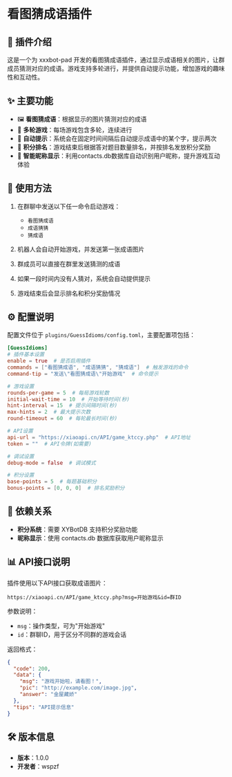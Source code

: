 # 看图猜成语插件

## 📝 插件介绍

这是一个为 xxxbot-pad 开发的看图猜成语插件，通过显示成语相关的图片，让群成员猜测对应的成语。游戏支持多轮进行，并提供自动提示功能，增加游戏的趣味性和互动性。

## ✨ 主要功能

- 🖼 **看图猜成语**：根据显示的图片猜测对应的成语
- 🔢 **多轮游戏**：每场游戏包含多轮，连续进行
- 🔄 **自动提示**：系统会在固定时间间隔后自动提示成语中的某个字，提示两次
- 🌟 **积分排名**：游戏结束后根据答对题目数量排名，并按排名发放积分奖励
- 👤 **智能昵称显示**：利用contacts.db数据库自动识别用户昵称，提升游戏互动体验

## 🚀 使用方法

1. 在群聊中发送以下任一命令启动游戏：
   - `看图猜成语`
   - `成语猜猜`
   - `猜成语`

2. 机器人会自动开始游戏，并发送第一张成语图片
3. 群成员可以直接在群里发送猜测的成语
4. 如果一段时间内没有人猜对，系统会自动提供提示
5. 游戏结束后会显示排名和积分奖励情况

## ⚙️ 配置说明

配置文件位于 `plugins/GuessIdioms/config.toml`，主要配置项包括：

```toml
[GuessIdioms]
# 插件基本设置
enable = true  # 是否启用插件
commands = ["看图猜成语", "成语猜猜", "猜成语"]  # 触发游戏的命令
command-tip = "发送\"看图猜成语\"开始游戏"  # 命令提示

# 游戏设置
rounds-per-game = 5  # 每局游戏轮数
initial-wait-time = 10  # 开始等待时间(秒)
hint-interval = 15  # 提示间隔时间(秒)
max-hints = 2  # 最大提示次数
round-timeout = 60  # 每轮最长时间(秒)

# API设置
api-url = "https://xiaoapi.cn/API/game_ktccy.php"  # API地址
token = ""  # API令牌(如需要)

# 调试设置
debug-mode = false  # 调试模式

# 积分设置
base-points = 5  # 每题基础积分
bonus-points = [0, 0, 0]  # 排名奖励积分
```

## 🔄 依赖关系

- **积分系统**：需要 XYBotDB 支持积分奖励功能
- **昵称显示**：使用 contacts.db 数据库获取用户昵称显示

## 📊 API接口说明

插件使用以下API接口获取成语图片：

```
https://xiaoapi.cn/API/game_ktccy.php?msg=开始游戏&id=群ID
```

参数说明：
- `msg`：操作类型，可为"开始游戏"
- `id`：群聊ID，用于区分不同群的游戏会话

返回格式：
```json
{
  "code": 200,
  "data": {
    "msg": "游戏开始啦，请看图！",
    "pic": "http://example.com/image.jpg",
    "answer": "金屋藏娇"
  },
  "tips": "API提示信息"
}
```

## 🛠️ 版本信息

- **版本**：1.0.0
- **开发者**：wspzf 